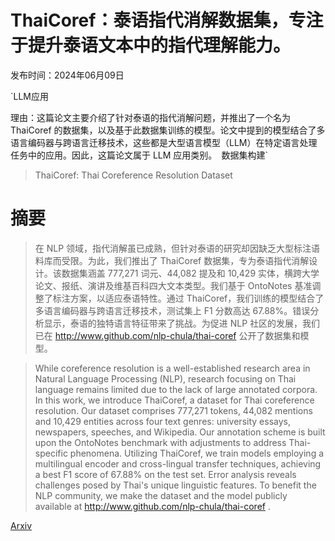 # ThaiCoref：泰语指代消解数据集，专注于提升泰语文本中的指代理解能力。

发布时间：2024年06月09日

`LLM应用

理由：这篇论文主要介绍了针对泰语的指代消解问题，并推出了一个名为 ThaiCoref 的数据集，以及基于此数据集训练的模型。论文中提到的模型结合了多语言编码器与跨语言迁移技术，这些都是大型语言模型（LLM）在特定语言处理任务中的应用。因此，这篇论文属于 LLM 应用类别。` `数据集构建`

> ThaiCoref: Thai Coreference Resolution Dataset

# 摘要

> 在 NLP 领域，指代消解虽已成熟，但针对泰语的研究却因缺乏大型标注语料库而受限。为此，我们推出了 ThaiCoref 数据集，专为泰语指代消解设计。该数据集涵盖 777,271 词元、44,082 提及和 10,429 实体，横跨大学论文、报纸、演讲及维基百科四大文本类型。我们基于 OntoNotes 基准调整了标注方案，以适应泰语特性。通过 ThaiCoref，我们训练的模型结合了多语言编码器与跨语言迁移技术，测试集上 F1 分数高达 67.88%。错误分析显示，泰语的独特语言特征带来了挑战。为促进 NLP 社区的发展，我们已在 http://www.github.com/nlp-chula/thai-coref 公开了数据集和模型。

> While coreference resolution is a well-established research area in Natural Language Processing (NLP), research focusing on Thai language remains limited due to the lack of large annotated corpora. In this work, we introduce ThaiCoref, a dataset for Thai coreference resolution. Our dataset comprises 777,271 tokens, 44,082 mentions and 10,429 entities across four text genres: university essays, newspapers, speeches, and Wikipedia. Our annotation scheme is built upon the OntoNotes benchmark with adjustments to address Thai-specific phenomena. Utilizing ThaiCoref, we train models employing a multilingual encoder and cross-lingual transfer techniques, achieving a best F1 score of 67.88\% on the test set. Error analysis reveals challenges posed by Thai's unique linguistic features. To benefit the NLP community, we make the dataset and the model publicly available at http://www.github.com/nlp-chula/thai-coref .

[Arxiv](https://arxiv.org/abs/2406.06000)